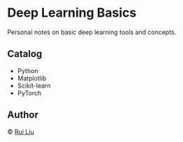 # Deep Learning Basics
Personal notes on basic deep learning tools and concepts.

## Catalog

- Python
- Matplotlib
- Scikit-learn
- PyTorch

## Author
&copy; [Rui Liu](http://ruiliu.me)
